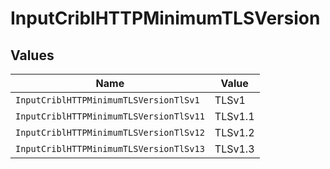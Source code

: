 # InputCriblHTTPMinimumTLSVersion


## Values

| Name                                    | Value                                   |
| --------------------------------------- | --------------------------------------- |
| `InputCriblHTTPMinimumTLSVersionTlSv1`  | TLSv1                                   |
| `InputCriblHTTPMinimumTLSVersionTlSv11` | TLSv1.1                                 |
| `InputCriblHTTPMinimumTLSVersionTlSv12` | TLSv1.2                                 |
| `InputCriblHTTPMinimumTLSVersionTlSv13` | TLSv1.3                                 |